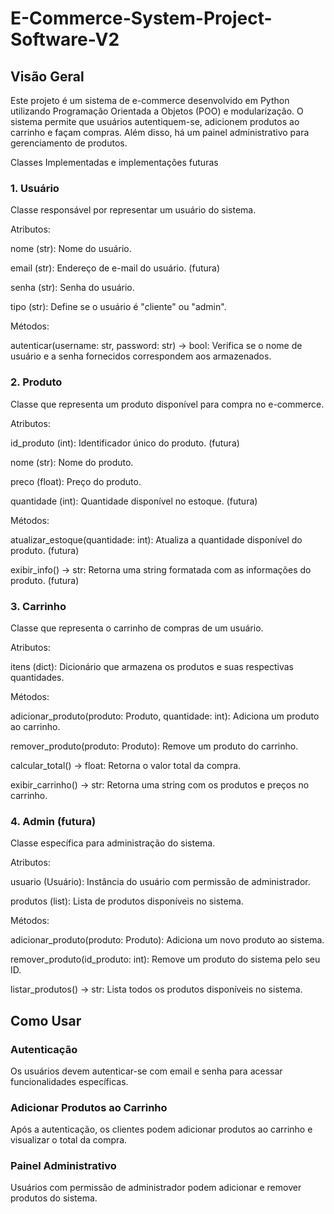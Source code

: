 # E-Commerce-System-Project-Software-V2

## Visão Geral

Este projeto é um sistema de e-commerce desenvolvido em Python utilizando Programação Orientada a Objetos (POO) e modularização. O sistema permite que usuários autentiquem-se, adicionem produtos ao carrinho e façam compras. Além disso, há um painel administrativo para gerenciamento de produtos.

Classes Implementadas e implementações futuras

### 1. Usuário

Classe responsável por representar um usuário do sistema.

Atributos:

nome (str): Nome do usuário.

email (str): Endereço de e-mail do usuário. (futura)

senha (str): Senha do usuário.

tipo (str): Define se o usuário é "cliente" ou "admin".

Métodos:

autenticar(username: str, password: str) -> bool: Verifica se o nome de usuário e a senha fornecidos correspondem aos armazenados. 

### 2. Produto

Classe que representa um produto disponível para compra no e-commerce.

Atributos:

id_produto (int): Identificador único do produto. (futura)

nome (str): Nome do produto.

preco (float): Preço do produto.

quantidade (int): Quantidade disponível no estoque. (futura)

Métodos:

atualizar_estoque(quantidade: int): Atualiza a quantidade disponível do produto. (futura)

exibir_info() -> str: Retorna uma string formatada com as informações do produto. (futura)

### 3. Carrinho

Classe que representa o carrinho de compras de um usuário.

Atributos:

itens (dict): Dicionário que armazena os produtos e suas respectivas quantidades.

Métodos:

adicionar_produto(produto: Produto, quantidade: int): Adiciona um produto ao carrinho.

remover_produto(produto: Produto): Remove um produto do carrinho.

calcular_total() -> float: Retorna o valor total da compra.

exibir_carrinho() -> str: Retorna uma string com os produtos e preços no carrinho.

### 4. Admin (futura)

Classe específica para administração do sistema.

Atributos:

usuario (Usuário): Instância do usuário com permissão de administrador.

produtos (list): Lista de produtos disponíveis no sistema.

Métodos:

adicionar_produto(produto: Produto): Adiciona um novo produto ao sistema.

remover_produto(id_produto: int): Remove um produto do sistema pelo seu ID.

listar_produtos() -> str: Lista todos os produtos disponíveis no sistema.

## Como Usar

### Autenticação

Os usuários devem autenticar-se com email e senha para acessar funcionalidades específicas.

### Adicionar Produtos ao Carrinho

Após a autenticação, os clientes podem adicionar produtos ao carrinho e visualizar o total da compra.

### Painel Administrativo

Usuários com permissão de administrador podem adicionar e remover produtos do sistema.

